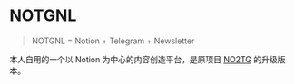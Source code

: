 # NOTGNL

> NOTGNL = Notion + Telegram + Newsletter

本人自用的一个以 Notion 为中心的内容创造平台，是原项目 [NO2TG](https://gtihub.com/varzy/no2tg) 的升级版本。
